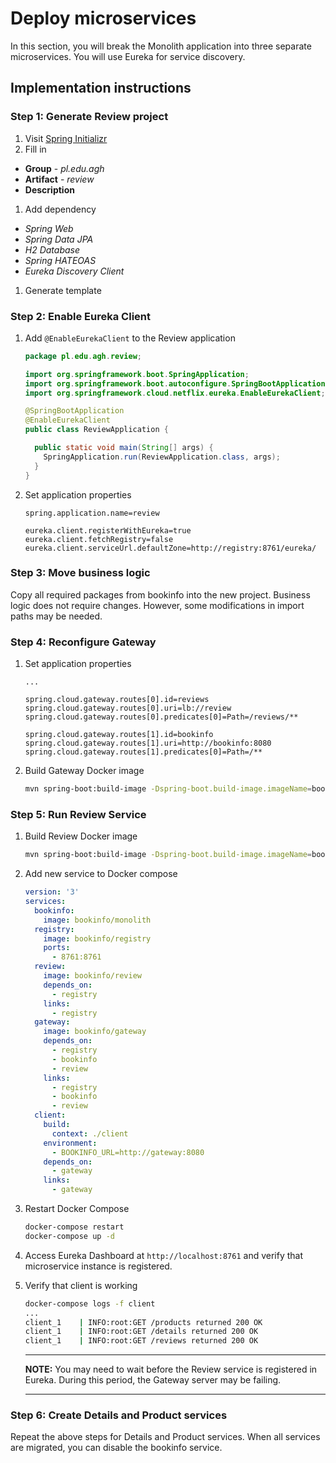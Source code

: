 # Deploy microservices

In this section, you will break the Monolith application into three separate
microservices. You will use Eureka for service discovery.

## Implementation instructions

### Step 1: Generate Review project

1. Visit [Spring Initializr][1]
1. Fill in
  - **Group** - *pl.edu.agh*
  - **Artifact** - *review*
  - **Description**
1. Add dependency
  - *Spring Web*
  - *Spring Data JPA*
  - *H2 Database*
  - *Spring HATEOAS*
  - *Eureka Discovery Client*
1. Generate template

### Step 2: Enable Eureka Client

1. Add `@EnableEurekaClient` to the Review application

   ```java
   package pl.edu.agh.review;

   import org.springframework.boot.SpringApplication;
   import org.springframework.boot.autoconfigure.SpringBootApplication;
   import org.springframework.cloud.netflix.eureka.EnableEurekaClient;

   @SpringBootApplication
   @EnableEurekaClient
   public class ReviewApplication {

     public static void main(String[] args) {
       SpringApplication.run(ReviewApplication.class, args);
     }
   }
   ```

1. Set application properties

   ```
   spring.application.name=review

   eureka.client.registerWithEureka=true
   eureka.client.fetchRegistry=false
   eureka.client.serviceUrl.defaultZone=http://registry:8761/eureka/
   ```

### Step 3: Move business logic

Copy all required packages from bookinfo into the new project. Business logic
does not require changes. However, some modifications in import paths may be
needed.

### Step 4: Reconfigure Gateway

1. Set application properties

   ```
   ...

   spring.cloud.gateway.routes[0].id=reviews
   spring.cloud.gateway.routes[0].uri=lb://review
   spring.cloud.gateway.routes[0].predicates[0]=Path=/reviews/**

   spring.cloud.gateway.routes[1].id=bookinfo
   spring.cloud.gateway.routes[1].uri=http://bookinfo:8080
   spring.cloud.gateway.routes[1].predicates[0]=Path=/**
   ```

1. Build Gateway Docker image

   ```sh
   mvn spring-boot:build-image -Dspring-boot.build-image.imageName=bookinfo/gateway
   ```

### Step 5: Run Review Service

1. Build Review Docker image

   ```sh
   mvn spring-boot:build-image -Dspring-boot.build-image.imageName=bookinfo/review
   ```

1. Add new service to Docker compose

   ```yml
   version: '3'
   services:
     bookinfo:
       image: bookinfo/monolith
     registry:
       image: bookinfo/registry
       ports:
         - 8761:8761
     review:
       image: bookinfo/review
       depends_on:
         - registry
       links:
         - registry
     gateway:
       image: bookinfo/gateway
       depends_on:
         - registry
         - bookinfo
         - review
       links:
         - registry
         - bookinfo
         - review
     client:
       build:
         context: ./client
       environment:
         - BOOKINFO_URL=http://gateway:8080
       depends_on:
         - gateway
       links:
         - gateway
   ```

1. Restart Docker Compose

   ```sh
   docker-compose restart
   docker-compose up -d
   ```

1. Access Eureka Dashboard at `http://localhost:8761` and verify that
   microservice instance is registered.

1. Verify that client is working

   ```sh
   docker-compose logs -f client
   ...
   client_1    | INFO:root:GET /products returned 200 OK
   client_1    | INFO:root:GET /details returned 200 OK
   client_1    | INFO:root:GET /reviews returned 200 OK
   ```

   ---

   **NOTE:** You may need to wait before the Review service is registered in
   Eureka. During this period, the Gateway server may be failing.

   ---

### Step 6: Create Details and Product services

Repeat the above steps for Details and Product services. When all services are
migrated, you can disable the bookinfo service.

[1]: https://start.spring.io/
